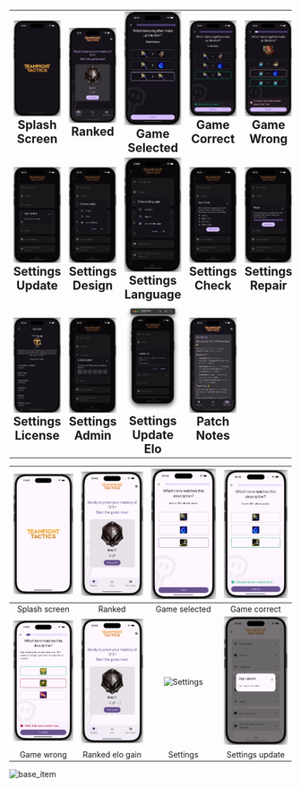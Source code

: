 <table style="width: 100%; border-collapse: collapse;">
  <tr>
    <td style="text-align: center; width: 14.28%;">
      <img src="dark/splash_screen.webp" alt="Base Item" style="max-width: 100%; height: auto;" /><br>
      <h2 style="margin: 0;">Splash Screen</h2>
    </td>
    <td style="text-align: center; width: 14.28%;">
      <img src="dark/ranked.webp" alt="Ranked" style="max-width: 100%; height: auto;" /><br>
      <h2 style="margin: 0;">Ranked</h2>
    </td>
    <td style="text-align: center; width: 14.28%;">
      <img src="dark/game_selected.webp" alt="Game Selected" style="max-width: 100%; height: auto;" /><br>
      <h2 style="margin: 0;">Game Selected</h2>
    </td>
    <td style="text-align: center; width: 14.28%;">
      <img src="dark/game_correct.webp" alt="Game Correct" style="max-width: 100%; height: auto;" /><br>
      <h2 style="margin: 0;">Game Correct</h2>
    </td>
    <td style="text-align: center; width: 14.28%;">
      <img src="dark/game_wrong.webp" alt="Game Wrong" style="max-width: 100%; height: auto;" /><br>
      <h2 style="margin: 0;">Game Wrong</h2>
    </td>
    <td style="text-align: center; width: 14.28%;">
      <img src="dark/ranked_elo_gain.webp" alt="Ranked Elo Gain" style="max-width: 100%; height: auto;" /><br>
      <h2 style="margin: 0;">Ranked Elo Gain</h2>
    </td>
    <td style="text-align: center; width: 14.28%;">
      <img src="dark/settings.webp" alt="Settings" style="max-width: 100%; height: auto;" /><br>
      <h2 style="margin: 0;">Settings</h2>
    </td>
  </tr>
  <tr>
    <td style="text-align: center;">
      <img src="dark/settings_update.webp" alt="Settings Update" style="max-width: 100%; height: auto;" /><br>
      <h2 style="margin: 0;">Settings Update</h2>
    </td>
    <td style="text-align: center;">
      <img src="dark/settings_design.webp" alt="Settings Design" style="max-width: 100%; height: auto;" /><br>
      <h2 style="margin: 0;">Settings Design</h2>
    </td>
    <td style="text-align: center;">
      <img src="dark/settings_language.webp" alt="Settings Language" style="max-width: 100%; height: auto;" /><br>
      <h2 style="margin: 0;">Settings Language</h2>
    </td>
    <td style="text-align: center;">
      <img src="dark/settings_check.webp" alt="Settings Check" style="max-width: 100%; height: auto;" /><br>
      <h2 style="margin: 0;">Settings Check</h2>
    </td>
    <td style="text-align: center;">
      <img src="dark/settings_repair.webp" alt="Settings Repair" style="max-width: 100%; height: auto;" /><br>
      <h2 style="margin: 0;">Settings Repair</h2>
    </td>
    <td style="text-align: center;">
      <img src="dark/settings_reset.webp" alt="Settings Reset" style="max-width: 100%; height: auto;" /><br>
      <h2 style="margin: 0;">Settings Reset</h2>
    </td>
    <td style="text-align: center;">
      <img src="dark/settings_feedback.webp" alt="Settings Feedback" style="max-width: 100%; height: auto;" /><br>
      <h2 style="margin: 0;">Settings Feedback</h2>
    </td>
  </tr>
  <tr>
    <td style="text-align: center;">
      <img src="dark/settings_license.webp" alt="Settings License" style="max-width: 100%; height: auto;" /><br>
      <h2 style="margin: 0;">Settings License</h2>
    </td>
    <td style="text-align: center;">
      <img src="dark/settings_admin.webp" alt="Settings Admin" style="max-width: 100%; height: auto;" /><br>
      <h2 style="margin: 0;">Settings Admin</h2>
    </td>
    <td style="text-align: center;">
      <img src="dark/settings_update_elo.webp" alt="Settings Update Elo" style="max-width: 100%; height: auto;" /><br>
      <h2 style="margin: 0;">Settings Update Elo</h2>
    </td>
    <td style="text-align: center;">
      <img src="dark/patch_notes.webp" alt="Patch Notes" style="max-width: 100%; height: auto;" /><br>
      <h2 style="margin: 0;">Patch Notes</h2>
    </td>
    <td colspan="3" style="text-align: center;">
      <!-- Empty cells for better alignment, or you can leave it out if not needed -->
    </td>
  </tr>
</table>

| <picture><source media="(prefers-color-scheme: dark)" srcset="/dark/splash_screen.webp"><img src="/light/splash_screen.webp" alt="Splash screen" /></picture> |             <picture><source media="(prefers-color-scheme: dark)" srcset="/dark/ranked.webp"><img src="/light/ranked.webp" alt="Ranked" /></picture>              | <picture><source media="(prefers-color-scheme: dark)" srcset="/dark/game_selected.webp"><img src="/light/game_selected.webp" alt="Game selcted" /></picture>  |     <picture><source media="(prefers-color-scheme: dark)" srcset="/dark/game_correct.webp"><img src="/light/game_correct.webp" alt="Game correct" /></picture>      |
|:-------------------------------------------------------------------------------------------------------------------------------------------------------------:|:-----------------------------------------------------------------------------------------------------------------------------------------------------------------:|:-------------------------------------------------------------------------------------------------------------------------------------------------------------:|:-------------------------------------------------------------------------------------------------------------------------------------------------------------------:|
|                                                                         Splash screen                                                                         |                                                                              Ranked                                                                               |                                                                         Game selected                                                                         |                                                                            Game correct                                                                             |
|     <picture><source media="(prefers-color-scheme: dark)" srcset="/dark/game_wrong.webp"><img src="/light/game_wrong.webp" alt="Game wrong" /></picture>      | <picture><source media="(prefers-color-scheme: dark)" srcset="/dark/ranked_elo_gain.webp"><img src="/light/ranked_elo_gain.webp" alt="Splash screen" /></picture> | <picture><source media="(prefers-color-scheme: dark)" srcset="/dark/settings.webp"><img src="/light/ranked_elo_gainsettings.webp" alt="Settings" /></picture> | <picture><source media="(prefers-color-scheme: dark)" srcset="/dark/settings_update.webp"><img src="/light/settings_update.webp" alt="Settings update" /></picture> |
|                                                                          Game wrong                                                                           |                                                                          Ranked elo gain                                                                          |                                                                           Settings                                                                            |                                                                           Settings update                                                                           |

<img alt="base_item" src="https://github.com/user-attachments/assets/58f95745-a61d-409e-934f-7cb40abc3c20">
